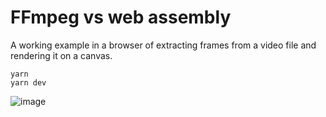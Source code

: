 # FFmpeg vs web assembly

A working example in a browser of extracting frames from a video file and rendering it on a canvas.

```
yarn
yarn dev
```

![image](https://user-images.githubusercontent.com/45201651/227252792-740a6da0-d139-4c9d-9f20-ce11418cc1fd.png)
